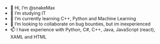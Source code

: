 - 👋 Hi, I’m @snakeMax
- 👀 I’m studying IT
- 🌱 I’m currently learning C++, Python and Machine Learning
- 💞️ I’m looking to collaborate on bug bounties, but im inexperienced
- 📫 I have experience with Python, C#, C++, Java, JavaScript (react), XAML and HTML
